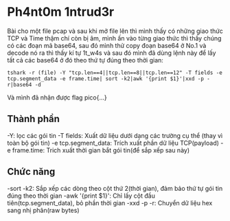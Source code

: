 # Ph4nt0m 1ntrud3r
Bài cho một file pcap và sau khi mở file lên thì mình thấy có những giao thức TCP và Time thậm chí còn bị âm, mình ấn vào từng giao thức thì thấy chúng có các đoạn mã 
base64, sau đó mình thử copy đoạn base64 ở No.1 và decode nó ra thì thấy kí tự 1t_w4s và sau đó mình đã dùng lệnh này để lấy tất cả các base64 ở đó theo thứ tự đúng theo 
thời gian:
```
tshark -r (file) -Y "tcp.len==4||tcp.len==8||tcp.len==12" -T fields -e tcp.segment_data -e frame.time| sort -k2|awk '{print $1}'|xxd -p -r|base64 -d
```
Và mình đã nhận được flag
pico{...}

## Thành phần
-Y: lọc các gói tin
-T fields: Xuất dữ liệu dưới dạng các trường cụ thể (thay vì toàn bộ gói tin)
-e tcp.segment_data: Trích xuất phần dữ liệu TCP(payload)
-e frame.time: Trich xuất thời gian bắt gói tin(để sắp xếp sau này)
## Chức năng
-sort -k2: Sắp xếp các dòng theo cột thứ 2(thời gian), đảm bảo thứ tự gói tin đúng theo thời gian
-awk '{print $1}': Chỉ lấy cột đầu tiên(tcp.segment_data), bỏ phần thời gian
-xxd -p -r: Chuyển dữ liệu hex sang nhị phân(raw bytes)

